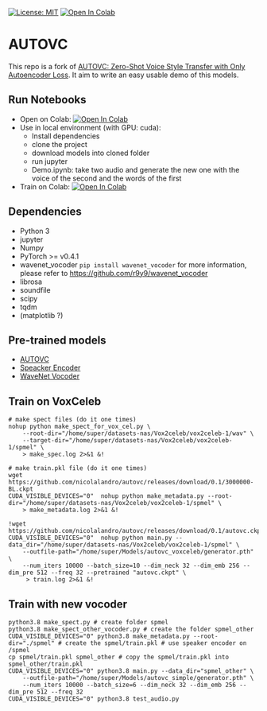 [![License: MIT](https://img.shields.io/badge/license-MIT-lightgray)](LICENSE) 
[![Open In Colab](https://colab.research.google.com/assets/colab-badge.svg)](https://colab.research.google.com/github/nicolalandro/autovc/blob/master/AutoVCDemoColab.ipynb)

# AUTOVC
This repo is a fork of [AUTOVC: Zero-Shot Voice Style Transfer with Only Autoencoder Loss](https://github.com/auspicious3000/autovc). 
It aim to write an easy usable demo of this models.

## Run Notebooks
* Open on Colab: [![Open In Colab](https://colab.research.google.com/assets/colab-badge.svg)](https://colab.research.google.com/github/nicolalandro/autovc/blob/master/AutoVCDemoColab.ipynb)
* Use in local environment (with GPU: cuda):
  * Install dependencies
  * clone the project
  * download models into cloned folder
  * run jupyter
  * Demo.ipynb: take two audio and generate the new one with the voice of the second and the words of the first
* Train on Colab: [![Open In Colab](https://colab.research.google.com/assets/colab-badge.svg)](https://colab.research.google.com/github/nicolalandro/autovc/blob/master/TrainAutoVC.ipynb)

## Dependencies
- Python 3
- jupyter
- Numpy
- PyTorch >= v0.4.1
- wavenet_vocoder ```pip install wavenet_vocoder```
  for more information, please refer to https://github.com/r9y9/wavenet_vocoder
- librosa
- soundfile
- scipy
- tqdm
- (matplotlib ?)

## Pre-trained models
* [AUTOVC](https://github.com/nicolalandro/autovc/releases/download/0.1/autovc.ckpt)
* [Speacker Encoder](https://github.com/nicolalandro/autovc/releases/download/0.1/3000000-BL.ckpt)
* [WaveNet Vocoder](https://github.com/nicolalandro/autovc/releases/download/0.1/checkpoint_step001000000_ema.pth)

## Train on VoxCeleb
```
# make spect files (do it one times)
nohup python make_spect_for_vox_cel.py \
    --root-dir="/home/super/datasets-nas/Vox2celeb/vox2celeb-1/wav" \
    --target-dir="/home/super/datasets-nas/Vox2celeb/vox2celeb-1/spmel" \
    > make_spec.log 2>&1 &!

# make train.pkl file (do it one times)
wget https://github.com/nicolalandro/autovc/releases/download/0.1/3000000-BL.ckpt
CUDA_VISIBLE_DEVICES="0"  nohup python make_metadata.py --root-dir="/home/super/datasets-nas/Vox2celeb/vox2celeb-1/spmel" \
    > make_metadata.log 2>&1 &!

!wget https://github.com/nicolalandro/autovc/releases/download/0.1/autovc.ckpt
CUDA_VISIBLE_DEVICES="0"  nohup python main.py --data_dir="/home/super/datasets-nas/Vox2celeb/vox2celeb-1/spmel" \
    --outfile-path="/home/super/Models/autovc_voxceleb/generator.pth" \
    --num_iters 10000 --batch_size=10 --dim_neck 32 --dim_emb 256 --dim_pre 512 --freq 32 --pretrained "autovc.ckpt" \
     > train.log 2>&1 &!
```

## Train with new vocoder
```
python3.8 make_spect.py # create folder spmel
python3.8 make_spect_other_vocoder.py # create the folder spmel_other
CUDA_VISIBLE_DEVICES="0" python3.8 make_metadata.py --root-dir="./spmel" # create the spmel/train.pkl # use speaker encoder on /spmel
cp spmel/train.pkl spmel_other # copy the spmel/train.pkl into spmel_other/train.pkl
CUDA_VISIBLE_DEVICES="0" python3.8 main.py --data_dir="spmel_other" \
    --outfile-path="/home/super/Models/autovc_simple/generator.pth" \
    --num_iters 10000 --batch_size=6 --dim_neck 32 --dim_emb 256 --dim_pre 512 --freq 32
CUDA_VISIBLE_DEVICES="0" python3.8 test_audio.py
```

